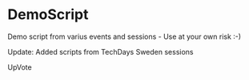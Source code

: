 # DemoScript

Demo script from varius events and sessions - Use at your own risk :-)

Update: Added scripts from TechDays Sweden sessions

UpVote
